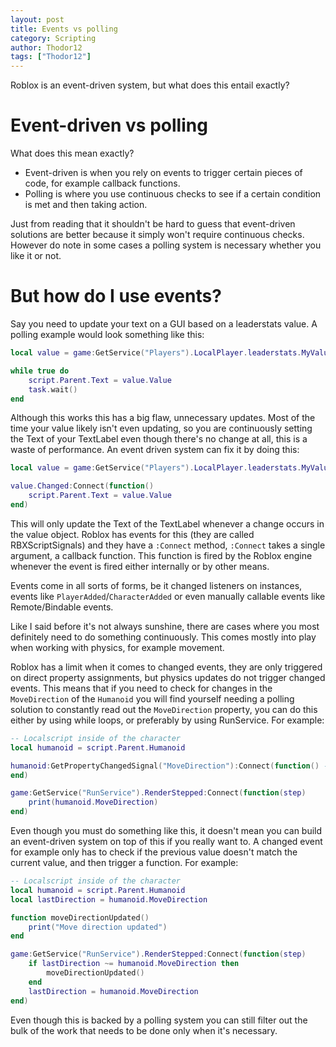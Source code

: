 ```yaml
---
layout: post
title: Events vs polling
category: Scripting
author: Thodor12
tags: ["Thodor12"]
---
```


Roblox is an event-driven system, but what does this entail exactly?

# Event-driven vs polling
What does this mean exactly?

- Event-driven is when you rely on events to trigger certain pieces of code, for example callback functions.
- Polling is where you use continuous checks to see if a certain condition is met and then taking action.

Just from reading that it shouldn't be hard to guess that event-driven solutions are better because it simply won't require continuous checks.
However do note in some cases a polling system is necessary whether you like it or not.

# But how do I use events?
Say you need to update your text on a GUI based on a leaderstats value.
A polling example would look something like this:

```lua
local value = game:GetService("Players").LocalPlayer.leaderstats.MyValue

while true do
    script.Parent.Text = value.Value
    task.wait()
end
```

Although this works this has a big flaw, unnecessary updates. Most of the time your value likely isn't even updating, so you are continuously
setting the Text of your TextLabel even though there's no change at all, this is a waste of performance.
An event driven system can fix it by doing this:

```lua
local value = game:GetService("Players").LocalPlayer.leaderstats.MyValue

value.Changed:Connect(function()
    script.Parent.Text = value.Value
end)
```

This will only update the Text of the TextLabel whenever a change occurs in the value object. Roblox has events for this (they are called RBXScriptSignals)
and they have a `:Connect` method, `:Connect` takes a single argument, a callback function.
This function is fired by the Roblox engine whenever the event is fired either internally or by other means.

Events come in all sorts of forms, be it changed listeners on instances, events like `PlayerAdded`/`CharacterAdded` or even manually callable events like Remote/Bindable events.

Like I said before it's not always sunshine, there are cases where you most definitely need to do something continuously.
This comes mostly into play when working with physics, for example movement.

Roblox has a limit when it comes to changed events, they are only triggered on direct property assignments, but physics updates do not trigger changed events.
This means that if you need to check for changes in the `MoveDirection` of the `Humanoid` you will find yourself needing a polling solution to constantly
read out the `MoveDirection` property, you can do this either by using while loops, or preferably by using RunService.
For example:

```lua
-- Localscript inside of the character
local humanoid = script.Parent.Humanoid

humanoid:GetPropertyChangedSignal("MoveDirection"):Connect(function() -- this will never fire because it's updated through physics
end)

game:GetService("RunService").RenderStepped:Connect(function(step)
    print(humanoid.MoveDirection)
end)
```

Even though you must do something like this, it doesn't mean you can build an event-driven system on top of this if you really want to.
A changed event for example only has to check if the previous value doesn't match the current value, and then trigger a function.
For example:

```lua
-- Localscript inside of the character
local humanoid = script.Parent.Humanoid
local lastDirection = humanoid.MoveDirection

function moveDirectionUpdated()
    print("Move direction updated")
end

game:GetService("RunService").RenderStepped:Connect(function(step)
    if lastDirection ~= humanoid.MoveDirection then
        moveDirectionUpdated()
    end
    lastDirection = humanoid.MoveDirection
end)
```

Even though this is backed by a polling system you can still filter out the bulk of the work that needs to be done only when it's necessary.